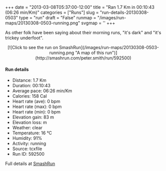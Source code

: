 +++
date = "2013-03-08T05:37:00-12:00"
title = "Ran 1.7 Km in 00:10:43 (06:26 min/Km)"
categories = ["Runs"]
slug = "run-details-20130308-0503"
type = "run"
draft = "False"
runmap = "/images/run-maps/20130308-0503-running.png"
svgmap = '<polyline points="61 43, 63 41, 65 38, 67 37, 69 34, 71 33, 72 30, 73 29, 74 26, 75 24, 82 26, 85 27, 88 28, 96 32, 99 33, 100 34, 97 38, 96 41, 95 44, 95 46, 94 52, 94 54, 95 56, 96 59, 96 61, 96 66, 95 72, 92 73, 86 75, 83 75, 76 75, 67 74, 61 72, 51 71, 45 69, 42 68, 39 68, 36 68, 30 66, 23 64, 20 63, 17 62, 8 61, 5 61, 0 60, 0 55, 0 49, 1 47, 3 45, 6 43, 11 40, 14 39, 17 38, 20 37, 22 35, 28 33, 31 31, 33 30, 39 28, 45 27, 48 26, 51 26, 57 26, 61 27, 67 25, 67 28, 65 30, 64 32, 62 35, 61 38, 60 40, 58 42, 54 47, 52 49, 52 50">'
+++

As other folk have been saying about their morning runs, "it's dark" and "it's trickey underfoot".

<!--more-->

<center>
[![Click to see the run on SmashRun](/images/run-maps/20130308-0503-running.png "A map of this run")](http://smashrun.com/peter.smith/run/592500)
</center>

#### Run details

* Distance: 1.7 Km
* Duration: 00:10:43
* Average pace: 06:26 min/Km
* Calories: 158 Cal
* Heart rate (ave): 0 bpm
* Heart rate (max): 0 bpm
* Heart rate (min): 0 bpm
* Elevation gain: 83 m
* Elevation loss:  m
* Weather: clear
* Temperature: 16 &deg;C
* Humidity: 91%
* Activity: running
* Source: tcxfile
* Run ID: 592500

Full details at [SmashRun](http://smashrun.com/peter.smith/run/592500)